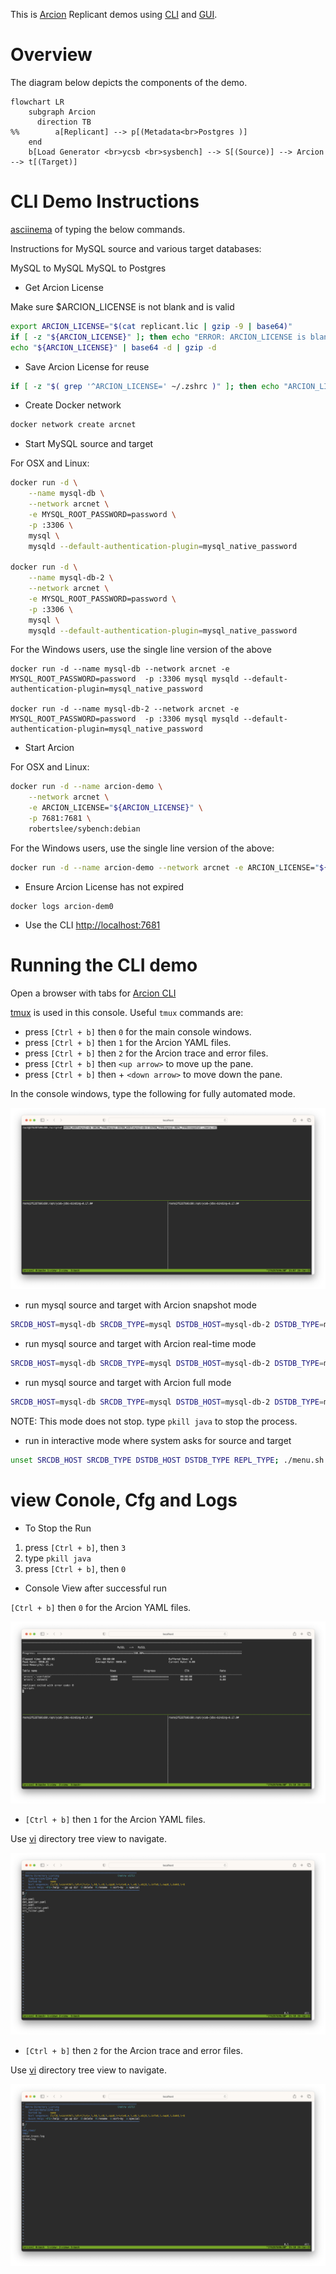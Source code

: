 This is [Arcion](https://www.arcion.io/) Replicant demos using [CLI](https://docs.arcion.io/docs/quickstart/index.html) and [GUI](https://docs.arcion.io/docs/arcion-cloud-dashboard/quickstart/index.html).

# Overview
The diagram below depicts the components of the demo.

```mermaid
flowchart LR
    subgraph Arcion
      direction TB
%%        a[Replicant] --> p[(Metadata<br>Postgres )]
    end
    b[Load Generator <br>ycsb <br>sysbench] --> S[(Source)] --> Arcion --> t[(Target)]
```
# CLI Demo Instructions

[asciinema](https://asciinema.org/a/554683) of typing the below commands.

Instructions for MySQL source and various target databases:

MySQL to MySQL
MySQL to Postgres


- Get Arcion License

Make sure $ARCION_LICENSE is not blank and is valid

```bash
export ARCION_LICENSE="$(cat replicant.lic | gzip -9 | base64)"
if [ -z "${ARCION_LICENSE}" ]; then echo "ERROR: ARCION_LICENSE is blank"; fi
echo "${ARCION_LICENSE}" | base64 -d | gzip -d
```

- Save Arcion License for reuse
```bash
if [ -z "$( grep '^ARCION_LICENSE=' ~/.zshrc )" ]; then echo "ARCION_LICENSE=${ARCION_LICENSE}" >> ~/.zshrc; fi
```

- Create Docker network
```bash
docker network create arcnet
```

- Start MySQL source and target

For OSX and Linux:

```bash
docker run -d \
    --name mysql-db \
    --network arcnet \
    -e MYSQL_ROOT_PASSWORD=password \
    -p :3306 \
    mysql \
    mysqld --default-authentication-plugin=mysql_native_password

docker run -d \
    --name mysql-db-2 \
    --network arcnet \
    -e MYSQL_ROOT_PASSWORD=password \
    -p :3306 \
    mysql \
    mysqld --default-authentication-plugin=mysql_native_password
```    

For the Windows users, use the single line version of the above

```
docker run -d --name mysql-db --network arcnet -e MYSQL_ROOT_PASSWORD=password  -p :3306 mysql mysqld --default-authentication-plugin=mysql_native_password

docker run -d --name mysql-db-2 --network arcnet -e MYSQL_ROOT_PASSWORD=password  -p :3306 mysql mysqld --default-authentication-plugin=mysql_native_password
```

- Start Arcion

For OSX and Linux:

```bash
docker run -d --name arcion-demo \
    --network arcnet \
    -e ARCION_LICENSE="${ARCION_LICENSE}" \
    -p 7681:7681 \
    robertslee/sybench:debian
```    

For the Windows users, use the single line version of the above:

```bash
docker run -d --name arcion-demo --network arcnet -e ARCION_LICENSE="${ARCION_LICENSE}" -p 7681:7681 robertslee/sybench
```
- Ensure Arcion License has not expired

```
docker logs arcion-dem0
```

- Use the CLI [http://localhost:7681](http://localhost.7681)

# Running the CLI demo

Open a browser with tabs for [Arcion CLI](http://localhost:7681)

[tmux](https://man7.org/linux/man-pages/man1/tmux.1.html) is used in this console. Useful `tmux` commands are:

  - press `[Ctrl + b]` then `0` for the main console windows.
  - press `[Ctrl + b]` then `1` for the Arcion YAML files.
  - press `[Ctrl + b]` then `2` for the Arcion trace and error files.
  - press `[Ctrl + b]` then `<up arrow>` to move up the pane.
  - press `[Ctrl + b]` then  + `<down arrow>` to move down the pane.
 
In the console windows, type the following for fully automated mode.

![console](./resources/images/cli/Screenshot%202023-01-26%20at%2010.08.03%20AM.png)
- run mysql source and target with Arcion snapshot mode
```bash
SRCDB_HOST=mysql-db SRCDB_TYPE=mysql DSTDB_HOST=mysql-db-2 DSTDB_TYPE=mysql REPL_TYPE=snapshot ./menu.sh
```
- run mysql source and target with Arcion real-time mode
```bash
SRCDB_HOST=mysql-db SRCDB_TYPE=mysql DSTDB_HOST=mysql-db-2 DSTDB_TYPE=mysql REPL_TYPE=real-time ./menu.sh
```
- run mysql source and target with Arcion full mode
```bash
SRCDB_HOST=mysql-db SRCDB_TYPE=mysql DSTDB_HOST=mysql-db-2 DSTDB_TYPE=mysql REPL_TYPE=full ./menu.sh
```
  NOTE: This mode does not stop.  type `pkill java` to stop the process.

- run in interactive mode where system asks for source and target
```bash
unset SRCDB_HOST SRCDB_TYPE DSTDB_HOST DSTDB_TYPE REPL_TYPE; ./menu.sh
```
# view Conole, Cfg and Logs

- To Stop the Run

1. press `[Ctrl + b]`, then `3` 
2. type `pkill java`
3. press `[Ctrl + b]`, then `0` 

- Console View after successful run

`[Ctrl + b]` then `0` for the Arcion YAML files.

![Arcion YAML](./resources/images/cli/Screenshot%202023-01-26%20at%2010.10.14%20AM.png)

- `[Ctrl + b]` then `1` for the Arcion YAML files.

Use [vi](https://manpages.ubuntu.com/manpages/xenial/man1/nvi.1.html) directory tree view to navigate.

![Arcion YAML](./resources/images/cli/Screenshot%202023-01-26%20at%2010.10.37%20AM.png)

- `[Ctrl + b]` then `2` for the Arcion trace and error files.

Use [vi](https://manpages.ubuntu.com/manpages/xenial/man1/nvi.1.html) directory tree view to navigate. 

![Arcion YAML](./resources/images/cli/Screenshot%202023-01-26%20at%2010.10.50%20AM.png)